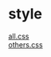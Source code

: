 # style 
<a href='https://gabrielryanft.github.io/learning/cursoemvideo/htmlecss/css/medque/medque4mobilefirst.html/style/all.css' target='_blank' rel='next'>all.css</a><br/>
<a href='https://gabrielryanft.github.io/learning/cursoemvideo/htmlecss/css/medque/medque4mobilefirst.html/style/others.css' target='_blank' rel='next'>others.css</a><br/>
